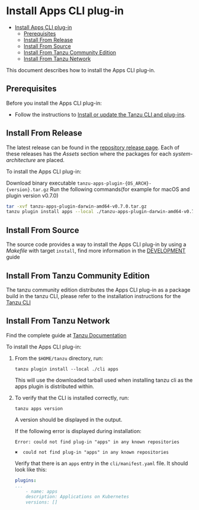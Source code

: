 # Install Apps CLI plug-in

- [Install Apps CLI plug-in](#install-apps-cli-plug-in)
  - [Prerequisites](#prerequisites)
  - [Install From Release](#install-from-release)
  - [Install From Source](#install-from-source)
  - [Install From Tanzu Community Edition](#install-from-tanzu-community-edition)
  - [Install From Tanzu Network](#install-from-tanzu-network)

This document describes how to install the Apps CLI plug-in.


## Prerequisites

Before you install the Apps CLI plug-in:

- Follow the instructions to [Install or update the Tanzu CLI and plug-ins](../../install-tanzu-cli.md#cli-and-plugin).


## Install From Release

The latest release can be found in the [repository release page](https://github.com/vmware-tanzu/apps-cli-plugin/releases/). Each of these releases has the *Assets* section where the packages for each *system-architecture* are placed.

To install the Apps CLI plug-in:

Download binary executable `tanzu-apps-plugin-{OS_ARCH}-{version}.tar.gz`
Run the following commands(for example for macOS and plugin version v0.7.0)

```bash
tar -xvf tanzu-apps-plugin-darwin-amd64-v0.7.0.tar.gz
tanzu plugin install apps --local ./tanzu-apps-plugin-darwin-amd64-v0.7.0 --version v0.7.0
```

## Install From Source

The source code provides a way to install the Apps CLI plug-in by using a *Makefile* with target `install`, find more information in the [DEVELOPMENT](../DEVELOPMENT.md#local-builds) guide

## Install From Tanzu Community Edition

The tanzu community edition distributes the Apps CLI plug-in as a package build in the tanzu CLI, please refer to the installation instructions for the [Tanzu CLI](https://tanzucommunityedition.io/docs/edge/cli-installation/)

## Install From Tanzu Network

Find the complete guide at [Tanzu Documentation](https://docs.vmware.com/en/VMware-Tanzu-Application-Platform/1.1/tap/GUID-install-tanzu-cli.html#install-or-update-the-tanzu-cli-and-plugins-4)

To install the Apps CLI plug-in:

1. From the `$HOME/tanzu` directory, run:

    ```console
    tanzu plugin install --local ./cli apps
    ```

    This will use the downloaded tarball used when installing tanzu cli as the apps plugin is distributed within.

2. To verify that the CLI is installed correctly, run:

    ```console
    tanzu apps version
    ```

    A version should be displayed in the output.

    If the following error is displayed during installation:

    ```console
    Error: could not find plug-in "apps" in any known repositories

    ✖  could not find plug-in "apps" in any known repositories
    ```

    Verify that there is an `apps` entry in the `cli/manifest.yaml` file. It should look like this:

    ```yaml
    plugins:
    ...
        - name: apps
        description: Applications on Kubernetes
        versions: []
    ```
